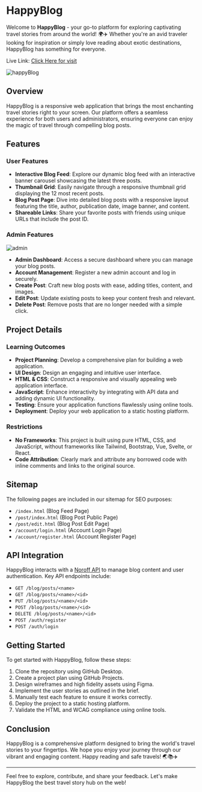 # HappyBlog

Welcome to **HappyBlog** - your go-to platform for exploring captivating travel stories from around the world! 🌍✈️ Whether you're an avid traveler looking for inspiration or simply love reading about exotic destinations, HappyBlog has something for everyone.

Live Link: [Click Here for visit](https://happy-blog.netlify.app/)

![happyBlog](https://github.com/AbdullaAlHarun/happy-blog/assets/142358355/ecebdebd-ef3c-4d84-8366-da8778942bd8)

## Overview

HappyBlog is a responsive web application that brings the most enchanting travel stories right to your screen. Our platform offers a seamless experience for both users and administrators, ensuring everyone can enjoy the magic of travel through compelling blog posts.

## Features

### User Features

- **Interactive Blog Feed**: Explore our dynamic blog feed with an interactive banner carousel showcasing the latest three posts.
- **Thumbnail Grid**: Easily navigate through a responsive thumbnail grid displaying the 12 most recent posts.
- **Blog Post Page**: Dive into detailed blog posts with a responsive layout featuring the title, author, publication date, image banner, and content.
- **Shareable Links**: Share your favorite posts with friends using unique URLs that include the post ID.

### Admin Features
![admin](https://github.com/AbdullaAlHarun/happy-blog/assets/142358355/bef3c4e1-1774-4a83-809b-fb7c1709d0da)

- **Admin Dashboard**: Access a secure dashboard where you can manage your blog posts.
- **Account Management**: Register a new admin account and log in securely.
- **Create Post**: Craft new blog posts with ease, adding titles, content, and images.
- **Edit Post**: Update existing posts to keep your content fresh and relevant.
- **Delete Post**: Remove posts that are no longer needed with a simple click.

## Project Details

### Learning Outcomes

- **Project Planning**: Develop a comprehensive plan for building a web application.
- **UI Design**: Design an engaging and intuitive user interface.
- **HTML & CSS**: Construct a responsive and visually appealing web application interface.
- **JavaScript**: Enhance interactivity by integrating with API data and adding dynamic UI functionality.
- **Testing**: Ensure your application functions flawlessly using online tools.
- **Deployment**: Deploy your web application to a static hosting platform.

### Restrictions

- **No Frameworks**: This project is built using pure HTML, CSS, and JavaScript, without frameworks like Tailwind, Bootstrap, Vue, Svelte, or React.
- **Code Attribution**: Clearly mark and attribute any borrowed code with inline comments and links to the original source.

## Sitemap

The following pages are included in our sitemap for SEO purposes:

- `/index.html` (Blog Feed Page)
- `/post/index.html` (Blog Post Public Page)
- `/post/edit.html` (Blog Post Edit Page)
- `/account/login.html` (Account Login Page)
- `/account/register.html` (Account Register Page)

## API Integration

HappyBlog interacts with a [Noroff API](https://docs.noroff.dev/docs/v2) to manage blog content and user authentication. Key API endpoints include:

- `GET /blog/posts/<name>`
- `GET /blog/posts/<name>/<id>`
- `PUT /blog/posts/<name>/<id>`
- `POST /blog/posts/<name>/<id>`
- `DELETE /blog/posts/<name>/<id>`
- `POST /auth/register`
- `POST /auth/login`

## Getting Started

To get started with HappyBlog, follow these steps:

1. Clone the repository using GitHub Desktop.
2. Create a project plan using GitHub Projects.
3. Design wireframes and high fidelity assets using Figma.
4. Implement the user stories as outlined in the brief.
5. Manually test each feature to ensure it works correctly.
6. Deploy the project to a static hosting platform.
7. Validate the HTML and WCAG compliance using online tools.

## Conclusion

HappyBlog is a comprehensive platform designed to bring the world's travel stories to your fingertips. We hope you enjoy your journey through our vibrant and engaging content. Happy reading and safe travels! 🌏📚✈️

---

Feel free to explore, contribute, and share your feedback. Let's make HappyBlog the best travel story hub on the web!

